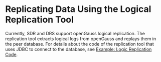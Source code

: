 # Replicating Data Using the Logical Replication Tool<a name="EN-US_TOPIC_0000001254215967"></a>

Currently, SDR and DRS support openGauss logical replication. The replication tool extracts logical logs from openGauss and replays them in the peer database. For details about the code of the replication tool that uses JDBC to connect to the database, see  [Example: Logic Replication Code](en-us_topic_0289900901.md).

